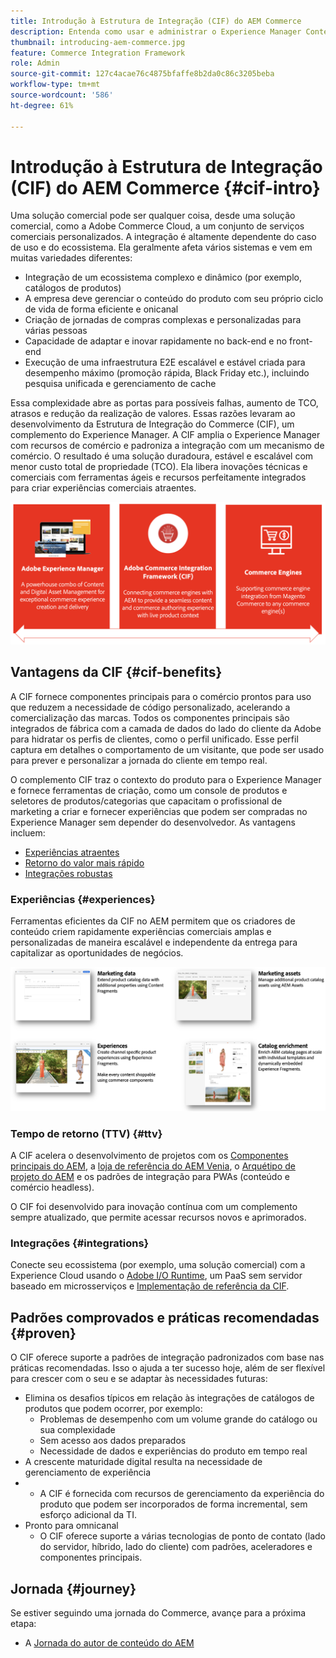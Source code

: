 ```yaml
---
title: Introdução à Estrutura de Integração (CIF) do AEM Commerce
description: Entenda como usar e administrar o Experience Manager Content e o Commerce as a Cloud Service com o CIF.
thumbnail: introducing-aem-commerce.jpg
feature: Commerce Integration Framework
role: Admin
source-git-commit: 127c4acae76c4875bfaffe8b2da0c86c3205beba
workflow-type: tm+mt
source-wordcount: '586'
ht-degree: 61%

---
```



# Introdução à Estrutura de Integração (CIF) do AEM Commerce {#cif-intro}

Uma solução comercial pode ser qualquer coisa, desde uma solução comercial, como a Adobe Commerce Cloud, a um conjunto de serviços comerciais personalizados. A integração é altamente dependente do caso de uso e do ecossistema. Ela geralmente afeta vários sistemas e vem em muitas variedades diferentes:

* Integração de um ecossistema complexo e dinâmico (por exemplo, catálogos de produtos)
* A empresa deve gerenciar o conteúdo do produto com seu próprio ciclo de vida de forma eficiente e onicanal
* Criação de jornadas de compras complexas e personalizadas para várias pessoas
* Capacidade de adaptar e inovar rapidamente no back-end e no front-end
* Execução de uma infraestrutura E2E escalável e estável criada para desempenho máximo (promoção rápida, Black Friday etc.), incluindo pesquisa unificada e gerenciamento de cache

Essa complexidade abre as portas para possíveis falhas, aumento de TCO, atrasos e redução da realização de valores. Essas razões levaram ao desenvolvimento da Estrutura de Integração do Commerce (CIF), um complemento do Experience Manager. A CIF amplia o Experience Manager com recursos de comércio e padroniza a integração com um mecanismo de comércio. O resultado é uma solução duradoura, estável e escalável com menor custo total de propriedade (TCO). Ela libera inovações técnicas e comerciais com ferramentas ágeis e recursos perfeitamente integrados para criar experiências comerciais atraentes.

![Elementos da CIF](./assets/CIF/CIF_Overview.png)

## Vantagens da CIF {#cif-benefits}

A CIF fornece componentes principais para o comércio prontos para uso que reduzem a necessidade de código personalizado, acelerando a comercialização das marcas. Todos os componentes principais são integrados de fábrica com a camada de dados do lado do cliente da Adobe para hidratar os perfis de clientes, como o perfil unificado. Esse perfil captura em detalhes o comportamento de um visitante, que pode ser usado para prever e personalizar a jornada do cliente em tempo real.

O complemento CIF traz o contexto do produto para o Experience Manager e fornece ferramentas de criação, como um console de produtos e seletores de produtos/categorias que capacitam o profissional de marketing a criar e fornecer experiências que podem ser compradas no Experience Manager sem depender do desenvolvedor. As vantagens incluem:

* [Experiências atraentes](#experiences)
* [Retorno do valor mais rápido](#ttv)
* [Integrações robustas](#integrations)

### Experiências {#experiences}

Ferramentas eficientes da CIF no AEM permitem que os criadores de conteúdo criem rapidamente experiências comerciais amplas e personalizadas de maneira escalável e independente da entrega para capitalizar as oportunidades de negócios.

![Elementos da CIF](./assets/CIF/CIF_Product_Experience_Management.png)

### Tempo de retorno (TTV) {#ttv}

A CIF acelera o desenvolvimento de projetos com os [Componentes principais do AEM](https://www.aemcomponents.dev/), a [loja de referência do AEM Venia](https://github.com/adobe/aem-cif-guides-venia), o [Arquétipo de projeto do AEM](https://experienceleague.adobe.com/docs/experience-manager-core-components/using/developing/archetype/overview.html?lang=pt-BR) e os padrões de integração para PWAs (conteúdo e comércio headless).

O CIF foi desenvolvido para inovação contínua com um complemento sempre atualizado, que permite acessar recursos novos e aprimorados.

### Integrações {#integrations}

Conecte seu ecossistema (por exemplo, uma solução comercial) com a Experience Cloud usando o [Adobe I/O Runtime](https://www.adobe.io/apis/experienceplatform/runtime.html), um PaaS sem servidor baseado em microsserviços e [Implementação de referência da CIF](https://github.com/adobe/commerce-cif-graphql-integration-reference).

## Padrões comprovados e práticas recomendadas {#proven}

O CIF oferece suporte a padrões de integração padronizados com base nas práticas recomendadas. Isso o ajuda a ter sucesso hoje, além de ser flexível para crescer com o seu e se adaptar às necessidades futuras:

* Elimina os desafios típicos em relação às integrações de catálogos de produtos que podem ocorrer, por exemplo:
   * Problemas de desempenho com um volume grande do catálogo ou sua complexidade
   * Sem acesso aos dados preparados
   * Necessidade de dados e experiências do produto em tempo real
* A crescente maturidade digital resulta na necessidade de gerenciamento de experiência
* &#x200B;
   * A CIF é fornecida com recursos de gerenciamento da experiência do produto que podem ser incorporados de forma incremental, sem esforço adicional da TI.
* Pronto para omnicanal
   * O CIF oferece suporte a várias tecnologias de ponto de contato (lado do servidor, híbrido, lado do cliente) com padrões, aceleradores e componentes principais.

## Jornada {#journey}

Se estiver seguindo uma jornada do Commerce, avançe para a próxima etapa:

* A [Jornada do autor de conteúdo do AEM](/help/commerce-cloud/commerce-journeys/aem-commerce-content-author/getting-started.md)
